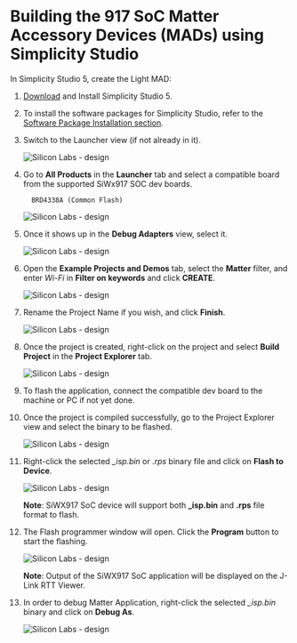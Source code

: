 # Building the 917 SoC Matter Accessory Devices (MADs) using Simplicity Studio

In Simplicity Studio 5, create the Light MAD:

1. [Download](https://www.silabs.com/developers/simplicity-studio) and Install Simplicity Studio 5.
2. To install the software packages for Simplicity Studio, refer to the [Software Package Installation section](/matter/<docspace-docleaf-version>/matter-wifi-getting-started-example/software-installation#installation-of-software-packages).

3. Switch to the Launcher view (if not already in it).

    ![Silicon Labs - design](images/siwx917-soc-launcher-tab.png)

4. Go to **All Products** in the **Launcher** tab and select a compatible board from the supported SiWx917 SOC dev boards.

    ```shell
      BRD4338A (Common Flash)
    ```

    ![Silicon Labs - design](images/siwx917-soc-boardselection.png)

5. Once it shows up in the **Debug Adapters** view, select it.

    ![Silicon Labs - design](images/siwx917-soc-debugadapter.png)

6. Open the **Example Projects and Demos** tab, select the **Matter** filter, and enter *Wi-Fi* in **Filter on keywords** and click **CREATE**.

    ![Silicon Labs - design](images/siwx917-soc-create-wifiprojects.png)

7. Rename the Project Name if you wish, and click **Finish**.

    ![Silicon Labs - design](images/siwx917-soc-projectwizard.png)

8. Once the project is created, right-click on the project and select **Build Project** in the **Project Explorer** tab.

    ![Silicon Labs - design](images/siwx917-soc-build-wifiproject.png)

9. To flash the application, connect the compatible dev board to the machine or PC if not yet done.

10. Once the project is compiled successfully, go to the Project Explorer view and select the binary to be flashed.

    ![Silicon Labs - design](images/siwx917-soc-isp-binaryselection.png)

11. Right-click the selected *_isp.bin* or *.rps* binary file and click on **Flash to Device**.

    ![Silicon Labs - design](images/siwx917-soc-flashtodevice.png)

    **Note**: SiWX917 SoC device will support both **_isp.bin** and **.rps** file format to flash.

12. The Flash programmer window will open. Click the **Program** button to start the flashing.

    ![Silicon Labs - design](images/siwx917-soc-flashprogram.png)

    **Note**: Output of the SiWX917 SoC application will be displayed on the J-Link RTT Viewer.

13. In order to debug Matter Application, right-click the selected *_isp.bin* binary and click on **Debug As**.

    ![Silicon Labs - design](images/siwx917-socdebug.png)
